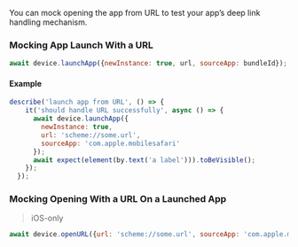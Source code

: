 
<!-- markdownlint-configure-file { "header-increment": 0 } -->

You can mock opening the app from URL to test your app’s deep link handling mechanism.

### Mocking App Launch With a URL

```js
await device.launchApp({newInstance: true, url, sourceApp: bundleId}); // sourceApp is an optional iOS-only argument
```

#### Example

```js
describe('launch app from URL', () => {
    it('should handle URL successfully', async () => {
      await device.launchApp({
        newInstance: true,
        url: 'scheme://some.url',
        sourceApp: 'com.apple.mobilesafari'
      });
      await expect(element(by.text('a label'))).toBeVisible();
    });
  });
```

### Mocking Opening With a URL On a Launched App

> iOS-only

```js
await device.openURL({url: 'scheme://some.url', sourceApp: 'com.apple.mobilesafari'});
```
